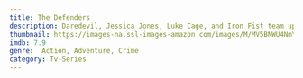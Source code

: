 ```yaml
---
title: The Defenders
description: Daredevil, Jessica Jones, Luke Cage, and Iron Fist team up to fight crime in New York City.
thumbnail: https://images-na.ssl-images-amazon.com/images/M/MV5BNWU4NmY3MTMtMTBmMi00NjFjLTkwMmItYWZhZWUwNDg5M2ExXkEyXkFqcGdeQXVyNDUyOTg3Njg@._V1_QL50_SY1000_CR0,0,674,1000_AL_.jpg
imdb: 7.9
genre:  Action, Adventure, Crime
category: Tv-Series
---
```

